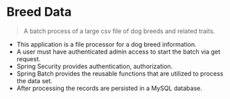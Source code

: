 # Breed Data
> A batch process of a large csv file of dog breeds and related traits.
> 
* This application is a file processor for a dog breed information.  
* A user must have authenticated admin access to start the batch via get request.
* Spring Security provides authentication, authorization. 
* Spring Batch provides the reusable functions that are utilized to process the data set.
* After processing the records are persisted in a MySQL database.
>

